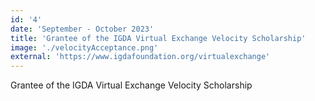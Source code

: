 ```yaml
---
id: '4'
date: 'September - October 2023'
title: 'Grantee of the IGDA Virtual Exchange Velocity Scholarship'
image: './velocityAcceptance.png'
external: 'https://www.igdafoundation.org/virtualexchange'
---
```


Grantee of the IGDA Virtual Exchange Velocity Scholarship
